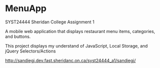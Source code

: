 # MenuApp
SYST24444 Sheridan College Assignment 1

A mobile web application that displays restaurant menu items, categories, and buttons.

This project displays my understand of JavaScript, Local Storage, and jQuery Selectors/Actions

http://sandiegj.dev.fast.sheridanc.on.ca/syst24444_a1/sandiegj/

